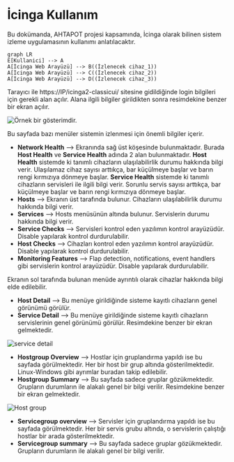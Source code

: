﻿# İcinga Kullanım

Bu dokümanda, AHTAPOT projesi kapsamında, İcinga olarak bilinen sistem izleme uygulamasının kullanımı anlatılacaktır.


```mermaid
graph LR
E[Kullanici] --> A
A[İcinga Web Arayüzü] --> B((İzlenecek cihaz_1))
A[İcinga Web Arayüzü] --> C((İzlenecek cihaz_2))
A[İcinga Web Arayüzü] --> D((İzlenecek cihaz_3))
```



Tarayıcı ile https://IP/icinga2-classicui/ sitesine gidildiğinde login bilgileri için gerekli alan açılır. Alana ilgili bilgiler girildikten sonra resimdekine benzer bir ekran açılır.

![Örnek bir gösterimdir. ](https://linoxide.com/wp-content/uploads/2014/07/Icinga-on-CentOS-7.png)

Bu sayfada bazı menüler sistemin izlenmesi için önemli bilgiler içerir.
- **Network Health** --> Ekranında sağ üst köşesinde bulunmaktadır. Burada **Host Health** ve **Service Health** adında 2 alan bulunmaktadır. **Host Health** sistemde ki tanımlı cihazların ulaşılabilirlik durumu hakkında bilgi verir. Ulaşılamaz cihaz sayısı arttıkça, bar küçülmeye başlar ve barın rengi kırmızıya dönmeye başlar. **Service Health** sistemde ki tanımlı cihazların servisleri ile ilgili bilgi verir. Sorunlu servis sayısı arttıkça, bar küçülmeye başlar ve barın rengi kırmızıya dönmeye başlar.
- **Hosts** --> Ekranın üst tarafında bulunur. Cihazların ulaşılabilirlik durumu hakkında bilgi verir. 
- **Services** --> Hosts menüsünün altında bulunur. Servislerin durumu hakkında bilgi verir.
- **Service Checks** --> Servisleri kontrol eden yazılımın kontrol arayüzüdür. Disable yapılarak kontrol durdurulabilir.
- **Host Checks** --> Cihazları kontrol eden yazılımın kontrol arayüzüdür. Disable yapılarak kontrol durdurulabilir.
- **Monitoring Features** --> Flap detection, notifications, event handlers gibi servislerin kontrol arayüzüdür. Disable yapılarak durdurulabilir.

Ekranın sol tarafında bulunan menüde ayrıntılı olarak cihazlar hakkında bilgi elde edilebilir.

- **Host Detail** --> Bu menüye girildiğinde sisteme kayıtlı cihazların genel görünümü görülür. 
- **Service Detail** --> Bu menüye girildiğinde sisteme kayıtlı cihazların servislerinin genel görünümü görülür. Resimdekine benzer bir ekran gelmektedir.

![service detail](https://www.tecmint.com/wp-content/uploads/2014/08/Icinga-Dashboard.png)
- **Hostgroup Overview** --> Hostlar için gruplandırma yapıldı ise bu sayfada görülmektedir. Her bir host bir grup altında gösterilmektedir. Linux-Windows gibi ayrımlar buradan takip edilebilir.
- **Hostgroup Summary** -->  Bu sayfada sadece gruplar gözükmektedir. Grupların durumların ile alakalı genel bir bilgi verilir. Resimdekine benzer bir ekran gelmektedir.

![Host group](https://upload.wikimedia.org/wikipedia/commons/6/66/Icinga_Classic_UI_1.8_Host_Group.png)
- **Servicegroup overview** --> Servisler için gruplandırma yapıldı ise bu sayfada görülmektedir. Her bir servis grubu altında, o servislerin çalıştığı hostlar bir arada gösterilmektedir. 
- **Servicegroup summary** --> Bu sayfada sadece gruplar gözükmektedir. Grupların durumların ile alakalı genel bir bilgi verilir. 
